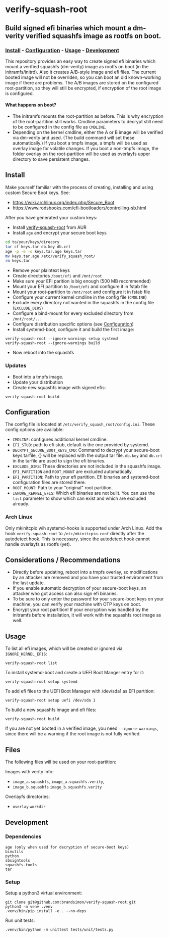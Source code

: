 # verify-squash-root
## Build signed efi binaries which mount a dm-verity verified squashfs image as rootfs on boot.

### [Install](#install) - [Configuration](#configuration) - [Usage](#usage) - [Development](#development)

This repository provides an easy way to create signed efi binaries which mount a
verified squashfs (dm-verity) image as rootfs on boot (in the initramfs/initrd).
Also it creates A/B-style image and efi files. The current booted image will not
be overriden, so you can boot an old known-working image if there are problems.
The A/B images are stored on the configured root-partition, so they will still
be encrypted, if encryption of the root image is configured.

#### What happens on boot?

 - The initramfs mounts the root-partition as before.
   This is why encryption of the root-partition still works.
   Cmdline parameters to decrypt still need to be configured in the config file
   as `CMDLINE`.
 - Depending on the kernel cmdline, either the A or B image will be verified
   via dm-verity and used. (The build command will set these automatically.)
   If you boot a tmpfs image, a tmpfs will be used as overlay image for
   volatile changes.
   If you boot a non-tmpfs image, the folder overlay on the root-partition
   will be used as overlayfs upper directory to save persistent changes.

## Install

Make yourself familiar with the process of creating, installing and using
custom Secure Boot keys. See:
 - https://wiki.archlinux.org/index.php/Secure_Boot
 - https://www.rodsbooks.com/efi-bootloaders/controlling-sb.html

After you have generated your custom keys:
 - Install [verify-squash-root](https://aur.archlinux.org/packages/verify-squash-root/) from AUR
 - Install `age` and encrypt your secure boot keys
```bash
cd to/your/keys/direcory
tar cf keys.tar db.key db.crt
age -p -e -o keys.tar.age keys.tar
mv keys.tar.age /etc/verify_squash_root/
rm keys.tar
```
 - Remove your plaintext keys
 - Create directories `/boot/efi` and `/mnt/root`
 - Make sure your EFI parition is big enough (500 MB recommended)
 - Mount your EFI partition to `/boot/efi` and configure it in fstab file
 - Mount your root-partition to `/mnt/root` and configure it in fstab file
 - Configure your current kernel cmdline in the config file (`CMDLINE`)
 - Exclude every directory not wanted in the squashfs in the config file (`EXCLUDE_DIRS`)
 - Configure a bind-mount for every excluded directory from `/mnt/root/...`
 - Configure distribution specific options (see [Configuration](#configuration))
 - Install systemd-boot, configure it and build the first image:
```
verify-squash-root --ignore-warnings setup systemd
verify-squash-root --ignore-warnings build
```
 - Now reboot into the squashfs

### Updates

 - Boot into a tmpfs image.
 - Update your distribution
 - Create new squashfs image with signed efis:
```
verify-squash-root build
```

## Configuration

The config file is located at `/etc/verify_squash_root/config.ini`.
These config options are available:

- `CMDLINE`: configures additional kernel cmdline.
- `EFI_STUB`: path to efi stub, default is the one provided by systemd.
- `DECRYPT_SECURE_BOOT_KEYS_CMD`: Command to decrypt your secure-boot keys
tarfile, {} will be replaced with the output tar file. `db.key` and `db.crt`
in the tarfile are used to sign the efi binaries.
- `EXCLUDE_DIRS`: These directories are not included in the squashfs image.
`EFI_PARTITION` and `ROOT_MOUNT` are excluded automatically.
- `EFI_PARTITION`: Path to your efi partition. Efi binaries and systemd-boot
configuration files are stored there.
- `ROOT_MOUNT`: Path to your "original" root partition.
- `IGNORE_KERNEL_EFIS`: Which efi binaries are not built. You can use the
`list` parameter to show which can exist and which are excluded already.

### Arch Linux

Only mkinitcpio wih systemd-hooks is supported under Arch Linux.
Add the hook `verify-squash-root` to `/etc/mkinitcpio.conf` directly after the autodetect hook.
This is necessary, since the autodetect hook cannot handle overlayfs as rootfs (yet).

## Considerations / Recommendations

 - Directly before updating, reboot into a tmpfs overlay, so modifications by
an attacker are removed and you have your trusted environment from the last
update.
 - If you enable automatic decryption of your secure-boot keys, an
attacker who got access can also sign efi binaries.
 - To be sure to only enter the password for your secure-boot keys
on your machine, you can verify your machine with OTP keys on boot.
 - Encrypt your root partition! If your encryption was handled by the
initramfs before installation, it will work with the squashfs root
image as well.

## Usage

To list all efi images, which will be created or ignored via
`IGNORE_KERNEL_EFIS`:
```
verify-squash-root list
```

To install systemd-boot and create a UEFI Boot Manger entry for it:
```
verify-squash-root setup systemd
```

To add efi files to the UEFI Boot Manager with /dev/sda1 as EFI partition:
```
verify-squash-root setup uefi /dev/sda 1
```

To build a new squashfs image and efi files:
```
verify-squash-root build
```

If you are not yet booted in a verified image, you need `--ignore-warnings`,
since there will be a warning if the root image is not fully verified.

## Files

The following files will be used on your root-partition:

Images with verity info:

- `image_a.squashfs`, `image_a.squashfs.verity`,
- `image_b.squashfs` `image_b.squashfs.verity`

Overlayfs directories:

- `overlay` `workdir`

## Development

### Dependencies

```
age (only when used for decryption of secure-boot keys)
binutils
python
sbsigntools
squashfs-tools
tar
```

### Setup

Setup a python3 virtual environment:

```shell
git clone git@github.com:brandsimon/verify-squash-root.git
python3 -m venv .venv
.venv/bin/pip install -e . --no-deps
```

Run unit tests:

```shell
.venv/bin/python -m unittest tests/unit/tests.py
```

